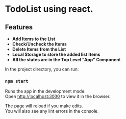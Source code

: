 # TodoList using react. 

## Features
- **Add Items to the List**
- **Check/Uncheck the Items**
- **Delete Items from the List** 
- **Local Storage to store the added list Items**
- **All the states are in the Top Level "App" Component**


In the project directory, you can run:

### `npm start`

Runs the app in the development mode.<br />
Open [http://localhost:3000](http://localhost:3000) to view it in the browser.

The page will reload if you make edits.<br />
You will also see any lint errors in the console.

